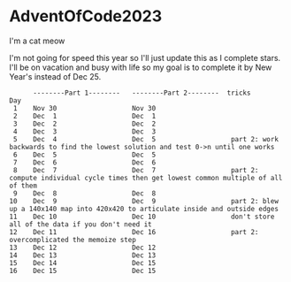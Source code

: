 # AdventOfCode2023
I'm a cat meow

I'm not going for speed this year so I'll just update this as I complete stars. I'll be on vacation and busy with life so my goal is to complete it by New Year's instead of Dec 25.


```
      --------Part 1--------   --------Part 2--------  tricks
Day       
 1    Nov 30                   Nov 30
 2    Dec  1                   Dec  1
 3    Dec  2                   Dec  2
 4    Dec  3                   Dec  3
 5    Dec  4                   Dec  5                   part 2: work backwards to find the lowest solution and test 0->n until one works
 6    Dec  5                   Dec  5
 7    Dec  6                   Dec  6
 8    Dec  7                   Dec  7                   part 2: compute individual cycle times then get lowest common multiple of all of them
 9    Dec  8                   Dec  8
10    Dec  9                   Dec  9                   part 2: blew up a 140x140 map into 420x420 to articulate inside and outside edges
11    Dec 10                   Dec 10                   don't store all of the data if you don't need it
12    Dec 11                   Dec 16                   part 2: overcomplicated the memoize step
13    Dec 12                   Dec 12
14    Dec 13                   Dec 13
15    Dec 14                   Dec 15
16    Dec 15                   Dec 15
